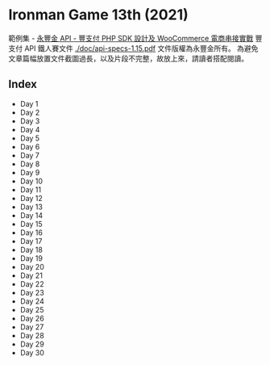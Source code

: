 # Ironman Game 13th (2021)

範例集 - [永豐金 API - 豐支付 PHP SDK 設計及 WooCommerce 電商串接實戰](https://ithelp.ithome.com.tw/users/20111119/ironman/4406)
豐支付 API 鐵人賽文件 [./doc/api-specs-1.15.pdf](./doc/api-specs-1.15.pdf) 文件版權為永豐金所有。
為避免文章篇幅放置文件截圖過長，以及片段不完整，故放上來，請讀者搭配閱讀。

## Index

- Day 1
- Day 2
- Day 3
- Day 4
- Day 5
- Day 6
- Day 7
- Day 8
- Day 9
- Day 10
- Day 11
- Day 12
- Day 13
- Day 14
- Day 15
- Day 16
- Day 17
- Day 18
- Day 19
- Day 20
- Day 21
- Day 22
- Day 23
- Day 24
- Day 25
- Day 26
- Day 27
- Day 28
- Day 29
- Day 30
